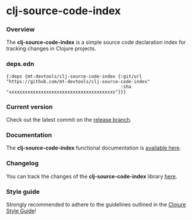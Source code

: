 
# clj-source-code-index

### Overview

The <strong>clj-source-code-index</strong> is a simple source code declaration index for tracking changes in Clojure projects.

### deps.edn

```
{:deps {mt-devtools/clj-source-code-index {:git/url "https://github.com/mt-devtools/clj-source-code-index"
                                           :sha     "xxxxxxxxxxxxxxxxxxxxxxxxxxxxxxxxxxxxxxxx"}}}
```

### Current version

Check out the latest commit on the [release branch](https://github.com/mt-devtools/clj-source-code-index/tree/release).

### Documentation

The <strong>clj-source-code-index</strong> functional documentation is [available here](https://mt-devtools.github.io/clj-source-code-index).

### Changelog

You can track the changes of the <strong>clj-source-code-index</strong> library [here](CHANGES.md).

### Style guide

Strongly recommended to adhere to the guidelines outlined in the [Clojure Style Guide](https://github.com/bbatsov/clojure-style-guide)!
